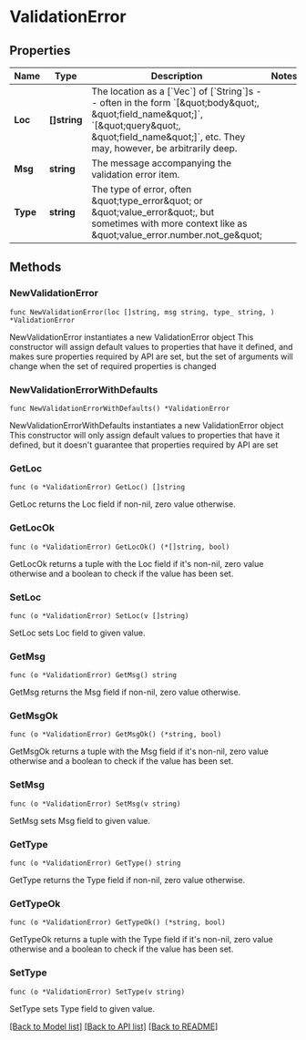# ValidationError

## Properties

Name | Type | Description | Notes
------------ | ------------- | ------------- | -------------
**Loc** | **[]string** | The location as a [&#x60;Vec&#x60;] of [&#x60;String&#x60;]s -- often in the form &#x60;[\&quot;body\&quot;, \&quot;field_name\&quot;]&#x60;, &#x60;[\&quot;query\&quot;, \&quot;field_name\&quot;]&#x60;, etc. They may, however, be arbitrarily deep. | 
**Msg** | **string** | The message accompanying the validation error item. | 
**Type** | **string** | The type of error, often \&quot;type_error\&quot; or \&quot;value_error\&quot;, but sometimes with more context like as \&quot;value_error.number.not_ge\&quot; | 

## Methods

### NewValidationError

`func NewValidationError(loc []string, msg string, type_ string, ) *ValidationError`

NewValidationError instantiates a new ValidationError object
This constructor will assign default values to properties that have it defined,
and makes sure properties required by API are set, but the set of arguments
will change when the set of required properties is changed

### NewValidationErrorWithDefaults

`func NewValidationErrorWithDefaults() *ValidationError`

NewValidationErrorWithDefaults instantiates a new ValidationError object
This constructor will only assign default values to properties that have it defined,
but it doesn't guarantee that properties required by API are set

### GetLoc

`func (o *ValidationError) GetLoc() []string`

GetLoc returns the Loc field if non-nil, zero value otherwise.

### GetLocOk

`func (o *ValidationError) GetLocOk() (*[]string, bool)`

GetLocOk returns a tuple with the Loc field if it's non-nil, zero value otherwise
and a boolean to check if the value has been set.

### SetLoc

`func (o *ValidationError) SetLoc(v []string)`

SetLoc sets Loc field to given value.


### GetMsg

`func (o *ValidationError) GetMsg() string`

GetMsg returns the Msg field if non-nil, zero value otherwise.

### GetMsgOk

`func (o *ValidationError) GetMsgOk() (*string, bool)`

GetMsgOk returns a tuple with the Msg field if it's non-nil, zero value otherwise
and a boolean to check if the value has been set.

### SetMsg

`func (o *ValidationError) SetMsg(v string)`

SetMsg sets Msg field to given value.


### GetType

`func (o *ValidationError) GetType() string`

GetType returns the Type field if non-nil, zero value otherwise.

### GetTypeOk

`func (o *ValidationError) GetTypeOk() (*string, bool)`

GetTypeOk returns a tuple with the Type field if it's non-nil, zero value otherwise
and a boolean to check if the value has been set.

### SetType

`func (o *ValidationError) SetType(v string)`

SetType sets Type field to given value.



[[Back to Model list]](../README.md#documentation-for-models) [[Back to API list]](../README.md#documentation-for-api-endpoints) [[Back to README]](../README.md)


